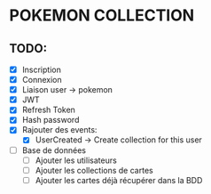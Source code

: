 # POKEMON COLLECTION

## TODO:
 - [x] Inscription
 - [x] Connexion
 - [x] Liaison user -> pokemon
 - [x] JWT
 - [x] Refresh Token
 - [x] Hash password
 - [x] Rajouter des events:
    - [x] UserCreated -> Create collection for this user
 - [ ] Base de données
    - [ ] Ajouter les utilisateurs
    - [ ] Ajouter les collections de cartes
    - [ ] Ajouter les cartes déjà récupérer dans la BDD
